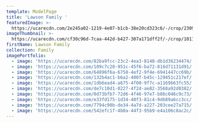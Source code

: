 ```yaml
---
template: ModelPage
title: 'Lawson Family '
featuredImage: >-
  https://ucarecdn.com/2e245a02-1219-4e07-b1cb-38e20cd323c6/-/crop/2309x1407/0,114/-/preview/
imageThumbnail: >-
  https://ucarecdn.com/cf30c96d-7caa-442d-b427-307a171dff2f/-/crop/1011x1436/669,0/-/preview/
firstName: Lawson Family
collection: Family
imagePortfolio:
  - image: 'https://ucarecdn.com/82ba9fcc-23c2-4ea3-8148-db1d36234474/'
  - image: 'https://ucarecdn.com/109c7c20-951c-45f6-ba72-816d71131d91/'
  - image: 'https://ucarecdn.com/64896f6a-6758-4ef2-9f4e-6941447cc69b/'
  - image: 'https://ucarecdn.com/132b4ac1-b6a2-400f-b45c-129451c217ef/'
  - image: 'https://ucarecdn.com/1db6ead4-a675-4f00-9f7c-a1169b63fc55/'
  - image: 'https://ucarecdn.com/de7c10d1-0227-4f2d-ae82-3568a92d0382/'
  - image: 'https://ucarecdn.com/0d73bfb7-72d6-4f46-97e7-b86c046c9c73/'
  - image: 'https://ucarecdn.com/e33fd175-1d34-40f3-81c4-9d689a6cc3cc/'
  - image: 'https://ucarecdn.com/7794c90b-de34-4a7d-a227-203cee27a715/'
  - image: 'https://ucarecdn.com/542efc1f-4b0a-44f3-95b9-e4a106c8ac2c/'
---
```


